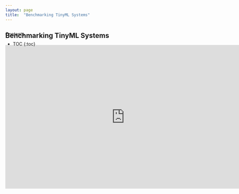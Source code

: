```yaml
---
layout: page
title:  "Benchmarking TinyML Systems"
---
```


<!-- TODO: More info about nMigen should be included, maybe
[this](https://github.com/JosephBushagour/tour-of-nmigen/blob/main/tour_of_nmigen.md)
language reference I made. Alternatively, we could skip nMigen and just do Verilog? -->

<div id="toc_container" style="position: absolute" markdown="1">
<p class="toc_title">Contents</p>

* TOC
{:toc}
</div>

## Benchmarking TinyML Systems
<iframe src="https://docs.google.com/presentation/d/e/2PACX-1vTlO8VLt6IufnACiAlFaVELEZCdBUWx9u4n5WF91DHMcqdKiXRuW9PMX_FyZeYsFhAFdKD8o5qqvAyC/embed?start=false&loop=false&delayms=1000" frameborder="0" width="746" height="449" allowfullscreen="true" mozallowfullscreen="true" webkitallowfullscreen="true"></iframe>



